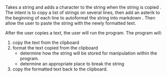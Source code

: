 Takes a string and adds a character to the string when the string is copied
. The intent is to copy a list of strings on several lines, then add an
 asterik to the beginning of each line to autoformat the string into markdown
 . Then allow the user to paste the string with the newly formatted text. 
 
 After the user copies a text, the user will run the program. The program will:
 1. copy the text from the clipboard
 2. format the text copied from the clipboard
    - determine how the string will be stored for manipulation within the
     program. 
    - determine an appropriate place to break the string
 3. copy the formatted text back to the clipboard. 